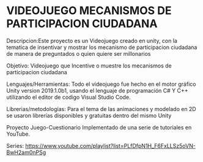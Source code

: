 # VIDEOJUEGO  MECANISMOS DE  PARTICIPACION CIUDADANA

Descripcion:Este proyecto es un Videojuego creado en unity, con la tematica de insentivar  y mostrar los mecanismo de participacion ciudadana de manera de preguntados o quien quiere ser millonarios 

Objetivo: Videojuego que Incentive o muestre los mecanismos de participacion ciudadana 

Lenguajes/Herramientas: Todo el videojuego fue hecho en el motor gráfico Unity version 2019.1.0b1, usando el lenguaje de programación C# Y C++ utilizando el editor de codigo Visual Studio Code.

Librerias/metodologías: Para el tema de las animaciones y modelado en 2D se usaron librerías disponibles y gratuitas dentro del mismo Unity

Proyecto Juego-Cuestionario  Implementado de una serie de tutoriales en YouTube.

Series: https://www.youtube.com/playlist?list=PLfDfpN1H_F6FxLLSz5oVN-BwH2am0nPSg
